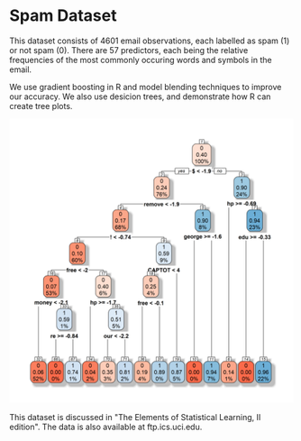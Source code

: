 # Spam Dataset

This dataset consists of 4601 email observations, each labelled as spam (1) or not spam (0). There are 57 predictors, each being the relative frequencies of the most commonly occuring words and symbols in the email. 

We use gradient boosting in R and model blending techniques to improve our accuracy. We also use desicion trees, and demonstrate how R can create tree plots.

![What is this](images/myimage3.png)


This dataset is discussed in "The Elements of Statistical Learning, II edition". The data is also available at ftp.ics.uci.edu.
